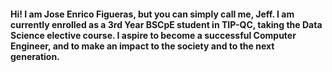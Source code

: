 #### Hi! I am Jose Enrico Figueras, but you can simply call me, Jeff. I am currently enrolled as a 3rd Year BSCpE student in TIP-QC, taking the Data Science elective course. I aspire to become a successful Computer Engineer, and to make an impact to the society and to the next generation.
